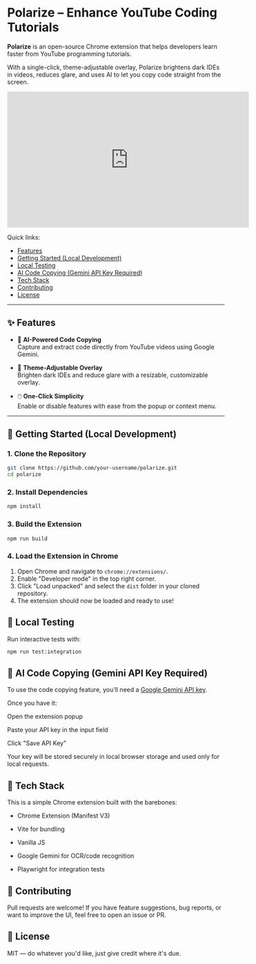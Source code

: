 # Polarize – Enhance YouTube Coding Tutorials

**Polarize** is an open-source Chrome extension that helps developers learn faster from YouTube programming tutorials.

With a single-click, theme-adjustable overlay, Polarize brightens dark IDEs in videos, reduces glare, and uses AI to let you copy code straight from the screen.


<iframe width="560" height="315" src="https://www.youtube.com/embed/j1TMdbrnl_A" frameborder="0" allowfullscreen></iframe>

Quick links:

- [Features](#-features) 
- [Getting Started (Local Development)](#-getting-started-local-development)
- [Local Testing](#-local-testing)
- [AI Code Copying (Gemini API Key Required)](#-ai-code-copying-gemini-api-key-required)
- [Tech Stack](#-tech-stack)
- [Contributing](#-contributing)
- [License](#-license)

---

## ✨ Features

- 🎯 **AI-Powered Code Copying**  
  Capture and extract code directly from YouTube videos using Google Gemini.

- 🌈 **Theme-Adjustable Overlay**  
  Brighten dark IDEs and reduce glare with a resizable, customizable overlay.

- 🖱️ **One-Click Simplicity**  
  Enable or disable features with ease from the popup or context menu.

---

## 🚀 Getting Started (Local Development)

### 1. Clone the Repository

```bash
git clone https://github.com/your-username/polarize.git
cd polarize
```

### 2. Install Dependencies

```bash
npm install
```

### 3. Build the Extension

```bash
npm run build
``` 

### 4. Load the Extension in Chrome
1. Open Chrome and navigate to `chrome://extensions/`.
2. Enable "Developer mode" in the top right corner.
3. Click "Load unpacked" and select the `dist` folder in your cloned repository.
4. The extension should now be loaded and ready to use!


## 🧪 Local Testing

Run interactive tests with:

```bash
npm run test:integration
```

## 🔐 AI Code Copying (Gemini API Key Required)

To use the code copying feature, you’ll need a [Google Gemini API key](https://ai.google.dev/gemini-api/docs/api-key).

Once you have it:

Open the extension popup

Paste your API key in the input field

Click "Save API Key"

Your key will be stored securely in local browser storage and used only for local requests.

## 🧩 Tech Stack

This is a simple Chrome extension built with the barebones:

- Chrome Extension (Manifest V3)

- Vite for bundling

- Vanilla JS

- Google Gemini for OCR/code recognition

- Playwright for integration tests


## 👐 Contributing

Pull requests are welcome! If you have feature suggestions, bug reports, or want to improve the UI, feel free to open an issue or PR.

## 📄 License

MIT — do whatever you'd like, just give credit where it's due.


